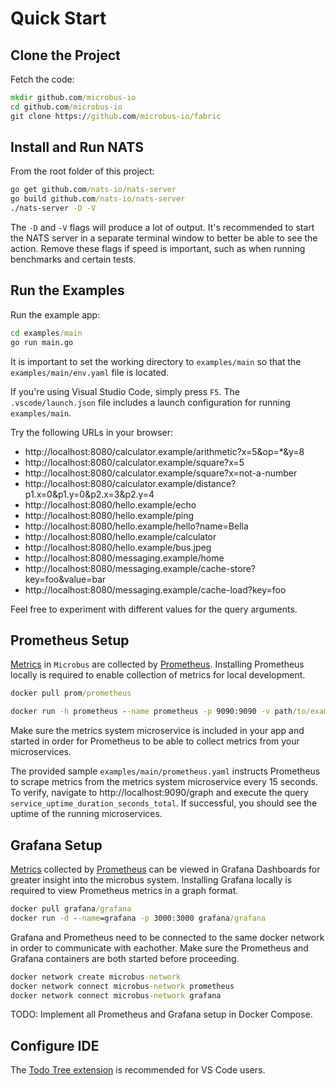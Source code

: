 # Quick Start

## Clone the Project

Fetch the code:

```cmd
mkdir github.com/microbus-io
cd github.com/microbus-io
git clone https://github.com/microbus-io/fabric
```

## Install and Run NATS

From the root folder of this project:

```cmd
go get github.com/nats-io/nats-server
go build github.com/nats-io/nats-server
./nats-server -D -V
```

The `-D` and `-V` flags will produce a lot of output. It's recommended to start the NATS server in a separate terminal window to better be able to see the action. Remove these flags if speed is important, such as when running benchmarks and certain tests.

## Run the Examples

Run the example app:

```cmd
cd examples/main
go run main.go
```

It is important to set the working directory to `examples/main` so that the `examples/main/env.yaml` file is located.

If you're using Visual Studio Code, simply press `F5`. The `.vscode/launch.json` file includes a launch configuration for running `examples/main`.

Try the following URLs in your browser:

* http://localhost:8080/calculator.example/arithmetic?x=5&op=*&y=8
* http://localhost:8080/calculator.example/square?x=5
* http://localhost:8080/calculator.example/square?x=not-a-number
* http://localhost:8080/calculator.example/distance?p1.x=0&p1.y=0&p2.x=3&p2.y=4
* http://localhost:8080/hello.example/echo
* http://localhost:8080/hello.example/ping
* http://localhost:8080/hello.example/hello?name=Bella
* http://localhost:8080/hello.example/calculator
* http://localhost:8080/hello.example/bus.jpeg
* http://localhost:8080/messaging.example/home
* http://localhost:8080/messaging.example/cache-store?key=foo&value=bar
* http://localhost:8080/messaging.example/cache-load?key=foo

Feel free to experiment with different values for the query arguments.

## Prometheus Setup

[Metrics](docs/tech/metrics.md) in `Microbus` are collected by [Prometheus](https://prometheus.io). Installing Prometheus locally is required to enable collection of metrics for local development.

```cmd
docker pull prom/prometheus

docker run -h prometheus --name prometheus -p 9090:9090 -v path/to/examples/main/prometheus.yaml:/etc/prometheus/prometheus.yml prom/prometheus
```

Make sure the metrics system microservice is included in your app and started in order for Prometheus to be able to collect metrics from your microservices.

The provided sample `examples/main/prometheus.yaml` instructs Prometheus to scrape metrics from the metrics system microservice every 15 seconds. To verify, navigate to http://localhost:9090/graph and execute the query `service_uptime_duration_seconds_total`. If successful, you should see the uptime of the running microservices.

## Grafana Setup

[Metrics](docs/tech/metrics.md) collected by [Prometheus](https://prometheus.io) can be viewed in Grafana Dashboards for greater insight into the microbus system. Installing Grafana locally is required to view Prometheus metrics in a graph format.

```cmd
docker pull grafana/grafana
docker run -d --name=grafana -p 3000:3000 grafana/grafana
```

Grafana and Prometheus need to be connected to the same docker network in order to communicate with eachother. Make sure the Prometheus and Grafana containers are both started before proceeding.

```cmd
docker network create microbus-network
docker network connect microbus-network prometheus
docker network connect microbus-network grafana
```

TODO: Implement all Prometheus and Grafana setup in Docker Compose.

## Configure IDE

The [Todo Tree extension](https://marketplace.visualstudio.com/items?itemName=Gruntfuggly.todo-tree) is recommended for VS Code users.
